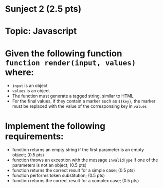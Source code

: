 # Sunject 2 (2.5 pts)
# Topic: Javascript

# Given the following function `function render(input, values)` where:
- `input` is an object
- `values` is an object
- The function must generate a tagged string, similar to HTML
- For the final values, if they contain a marker such as `${key}`, the marker must be replaced with the value of the corresponsing key in `values`

# Implement the following requirements:
- function returns an empty string if the first parameter is an empty object; (0.5 pts)
- function throws an exception with the message `InvalidType` if one of the parameters is not an object; (0.5 pts)
- function returns the correct result for a simple case; (0.5 pts)
- function performs token substitution; (0.5 pts)
- function returns the correct result for a complex case; (0.5 pts)